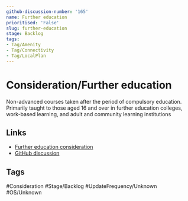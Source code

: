 ```yaml
---
github-discussion-number: '165'
name: Further education
prioritised: 'False'
slug: further-education
stage: Backlog
tags:
- Tag/Amenity
- Tag/Connectivity
- Tag/LocalPlan
---
```


# Consideration/Further education

Non-advanced courses taken after the period of compulsory education. Primarily taught to those aged 16 and over in further education colleges, work-based learning, and adult and community learning institutions

## Links

* [Further education consideration](https://design.planning.data.gov.uk/planning-consideration/further-education)
* [GitHub discussion](https://github.com/digital-land/data-standards-backlog/discussions/165)

## Tags

#Consideration #Stage/Backlog #UpdateFrequency/Unknown #OS/Unknown